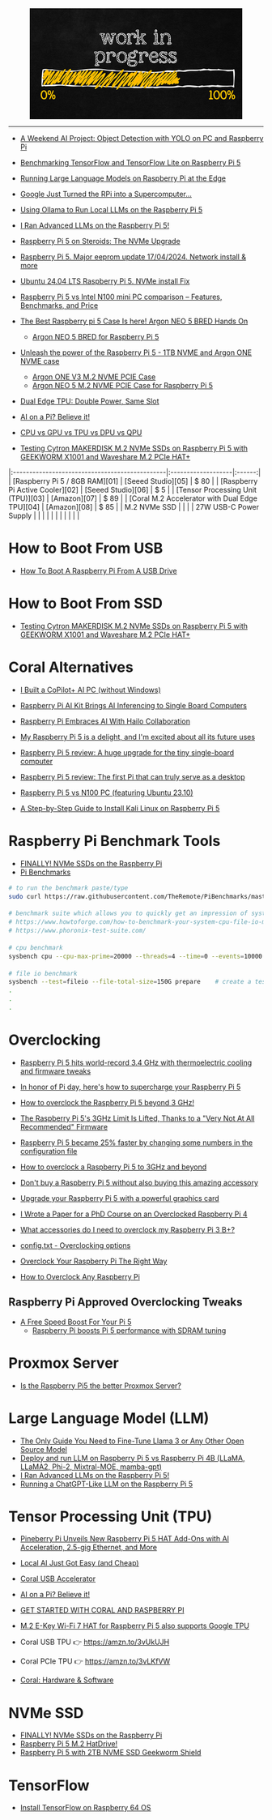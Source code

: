 <!--
Maintainer:   jeffskinnerbox@yahoo.com / www.jeffskinnerbox.me
Version:      0.0.0
-->

<div align="center">
<img src="https://raw.githubusercontent.com/jeffskinnerbox/blog/main/content/images/banners-bkgrds/work-in-progress.jpg" title="These materials require additional work and are not ready for general use." align="center" width=420px height=219px>
</div>

---------------

* [A Weekend AI Project: Object Detection with YOLO on PC and Raspberry Pi](https://towardsdatascience.com/a-weekend-ai-project-object-detection-with-yolo-on-pc-and-raspberry-pi-0653e01032c1)

* [Benchmarking TensorFlow and TensorFlow Lite on Raspberry Pi 5](https://www.hackster.io/news/benchmarking-tensorflow-and-tensorflow-lite-on-raspberry-pi-5-b9156d58a6a2)

* [Running Large Language Models on Raspberry Pi at the Edge](https://www.hackster.io/mjrobot/running-large-language-models-on-raspberry-pi-at-the-edge-63bb11)

* [Google Just Turned the RPi into a Supercomputer...](https://www.youtube.com/watch?v=mOY_Dbyq6OY)
* [Using Ollama to Run Local LLMs on the Raspberry Pi 5](https://www.youtube.com/watch?v=ewXANEIC8pY)

* [I Ran Advanced LLMs on the Raspberry Pi 5!](https://www.youtube.com/watch?v=Y2ldwg8xsgE)
* [Raspberry Pi 5 on Steroids: The NVMe Upgrade](https://www.youtube.com/watch?v=SQnRCWfvQ2Y)

* [Raspberry Pi 5. Major eeprom update 17/04/2024. Network install & more](https://www.youtube.com/watch?v=prqzOg-GC40)
* [Ubuntu 24.04 LTS Raspberry Pi 5. NVMe install Fix](https://www.youtube.com/watch?v=2qkqCB8x2nM)
* [Raspberry Pi 5 vs Intel N100 mini PC comparison – Features, Benchmarks, and Price](https://www.cnx-software.com/2024/04/29/raspberry-pi-5-intel-n100-mini-pc-comparison-features-benchmarks-price/)

* [The Best Raspberry pi 5 Case Is here! Argon NEO 5 BRED Hands On](https://www.youtube.com/watch?v=4FQFgsnKvYM)
  * [Argon NEO 5 BRED for Raspberry Pi 5](https://www.amazon.com/Argon-NEO-BRED-Raspberry-Pi/dp/B0CP3MGMTD)
* [Unleash the power of the Raspberry Pi 5 - 1TB NVME and Argon ONE NVME case](https://www.youtube.com/watch?v=kmgTrwNmZV8)

  * [Argon ONE V3 M.2 NVME PCIE Case](https://argon40.com/products/argon-one-v3-m-2-nvme-case)
  * [Argon NEO 5 M.2 NVME PCIE Case for Raspberry Pi 5](https://argon40.com/products/argon-neo-5-m-2-nvme-for-raspberry-pi-5)

* [Dual Edge TPU: Double Power, Same Slot](https://www.youtube.com/watch?v=W-LlUe_EXjg)
* [AI on a Pi? Believe it!](https://www.youtube.com/watch?v=so8_h0EKPWU&t=634s)
* [CPU vs GPU vs TPU vs DPU vs QPU](https://www.youtube.com/watch?v=r5NQecwZs1A)

* [Testing Cytron MAKERDISK M.2 NVMe SSDs on Raspberry Pi 5 with GEEKWORM X1001 and Waveshare M.2 PCIe HAT+](https://www.cnx-software.com/2024/04/07/review-cytron-makerdisk-nvme-ssd-raspberry-pi-5-geekworm-x1001-waveshare-m2-pcie-hat/)

|:-----------------------------------------------|:-------------------|:------:|
| [Raspberry Pi 5 / 8GB RAM][01] | [Seeed Studio][05] | $ 80 |
| [Raspberry Pi Active Cooler][02] | [Seeed Studio][06] | $ 5 |
| [Tensor Processing Unit (TPU)][03] | [Amazon][07] | $ 89 |
| [Coral M.2 Accelerator with Dual Edge TPU][04] | [Amazon][08] | $ 85 |
| M.2 NVMe SSD | | |
| 27W USB-C Power Supply | | |
| | | |
| | | |

# How to Boot From USB

* [How To Boot A Raspberry Pi From A USB Drive](https://www.slashgear.com/1588415/how-to-boot-raspberry-pi-from-usb-drive/)

# How to Boot From SSD

* [Testing Cytron MAKERDISK M.2 NVMe SSDs on Raspberry Pi 5 with GEEKWORM X1001 and Waveshare M.2 PCIe HAT+](https://www.cnx-software.com/2024/04/07/review-cytron-makerdisk-nvme-ssd-raspberry-pi-5-geekworm-x1001-waveshare-m2-pcie-hat/)

# Coral Alternatives

* [I Built a CoPilot+ AI PC (without Windows)](https://www.youtube.com/watch?v=HgIMJbN0DS0)
* [Raspberry Pi AI Kit Brings AI Inferencing to Single Board Computers](https://www.coolthings.com/raspberry-pi-ai-kit-machine-learning-add-on-vision-based-ai/)
* [Raspberry Pi Embraces AI With Hailo Collaboration](https://www.techrepublic.com/article/raspberry-pi-ipo-hailo-ai/)

* [My Raspberry Pi 5 is a delight, and I'm excited about all its future uses](https://www.pocket-lint.com/raspberry-pi-5-review/)
* [Raspberry Pi 5 review: A huge upgrade for the tiny single-board computer](https://www.pcworld.com/article/2219346/raspberry-pi-5-review.html)
* [Raspberry Pi 5 review: The first Pi that can truly serve as a desktop](https://www.expertreviews.co.uk/raspberry-pi-foundation/raspberry-pi-5-review)
* [Raspberry Pi 5 vs N100 PC (featuring Ubuntu 23.10)](https://www.youtube.com/watch?v=hekzpSH25lk)

* [A Step-by-Step Guide to Install Kali Linux on Raspberry Pi 5](https://thesecmaster.com/a-step-by-step-guide-to-install-kali-linux-on-raspberry-pi-5/)

# Raspberry Pi Benchmark Tools

* [FINALLY! NVMe SSDs on the Raspberry Pi](https://www.youtube.com/watch?v=EXWu4SUsaY8)
* [Pi Benchmarks](https://pibenchmarks.com/)

```bash
# to run the benchmark paste/type
sudo curl https://raw.githubusercontent.com/TheRemote/PiBenchmarks/master/Storage.sh | sudo bash

# benchmark suite which allows you to quickly get an impression of system performance
# https://www.howtoforge.com/how-to-benchmark-your-system-cpu-file-io-mysql-with-sysbench
# https://www.phoronix-test-suite.com/

# cpu benchmark
sysbench cpu --cpu-max-prime=20000 --threads=4 --time=0 --events=10000 run

# file io benchmark
sysbench --test=fileio --file-total-size=150G prepare    # create a test file that is much bigger than your RAM (because otherwise, the system will use RAM for caching which tampers with the benchmark results) - 150GB is a good value
.
.
.
```

# Overclocking

* [Raspberry Pi 5 hits world-record 3.4 GHz with thermoelectric cooling and firmware tweaks](https://www.tomshardware.com/raspberry-pi/raspberry-pi-5-hits-world-record-34-ghz-with-thermoelectric-cooling-and-firmware-tweaks)
* [In honor of Pi day, here's how to supercharge your Raspberry Pi 5](https://www.pocket-lint.com/how-to-speed-up-and-overclock-raspberry-pi-5-install-ssd/)
* [How to overclock the Raspberry Pi 5 beyond 3 GHz!](https://www.tomshardware.com/raspberry-pi/how-to-overclock-the-raspberry-pi-5-beyond-3-ghz)
* [The Raspberry Pi 5's 3GHz Limit Is Lifted, Thanks to a "Very Not At All Recommended" Firmware](https://www.hackster.io/news/the-raspberry-pi-5-s-3ghz-limit-is-lifted-thanks-to-a-very-not-at-all-recommended-firmware-328e7bbcaab5)

* [Raspberry Pi 5 became 25% faster by changing some numbers in the configuration file](https://technewsspace.com/raspberry-pi-5-became-25-faster-by-changing-some-numbers-in-the-configuration-file/)
* [How to overclock a Raspberry Pi 5 to 3GHz and beyond](https://www.geeky-gadgets.com/how-to-overclock-a-raspberry-pi-5/)
* [Don't buy a Raspberry Pi 5 without also buying this amazing accessory](https://www.zdnet.com/home-and-office/dont-buy-a-raspberry-pi-5-without-also-buying-this-amazing-accessory/)
* [Upgrade your Raspberry Pi 5 with a powerful graphics card](https://www.geeky-gadgets.com/add-a-graphics-card-to-raspberry-pi/)
* [I Wrote a Paper for a PhD Course on an Overclocked Raspberry Pi 4](https://medium.com/an-idea/i-wrote-a-paper-for-a-phd-course-on-an-overclocked-raspberry-pi-4-cb14c9210ed4)
* [What accessories do I need to overclock my Raspberry Pi 3 B+?](https://www.androidcentral.com/what-accessories-do-i-need-overclock-my-raspberry-pi-3-b)
* [config.txt - Overclocking options](https://www.raspberrypi.org/documentation/configuration/config-txt/overclocking.md)
* [Overclock Your Raspberry Pi The Right Way](https://hackaday.com/2018/01/16/__trashed-5/)
* [How to Overclock Any Raspberry Pi](https://www.tomshardware.com/how-to/overclock-any-raspberry-pi)

## Raspberry Pi Approved Overclocking Tweaks

* [A Free Speed Boost For Your Pi 5](https://hackaday.com/2024/12/02/a-free-speed-boost-for-your-pi-5/)
  * [Raspberry Pi boosts Pi 5 performance with SDRAM tuning](https://www.jeffgeerling.com/blog/2024/raspberry-pi-boosts-pi-5-performance-sdram-tuning)

# Proxmox Server

* [Is the Raspberry Pi5 the better Proxmox Server?](https://www.youtube.com/watch?v=Qit-3upR6iA)

# Large Language Model (LLM)

* [The Only Guide You Need to Fine-Tune Llama 3 or Any Other Open Source Model](https://www.unite.ai/the-only-guide-you-need-to-fine-tune-llama-3-or-any-other-open-source-model/)
* [Deploy and run LLM on Raspberry Pi 5 vs Raspberry Pi 4B (LLaMA, LLaMA2, Phi-2, Mixtral-MOE, mamba-gpt)](https://www.dfrobot.com/blog-13498.html?tracking=6594dccfd2dcd)
* [I Ran Advanced LLMs on the Raspberry Pi 5!](https://www.youtube.com/watch?v=Y2ldwg8xsgE)
* [Running a ChatGPT-Like LLM on the Raspberry Pi 5](https://www.hackster.io/shahizat/running-a-chatgpt-like-llm-on-the-raspberry-pi-5-fd67f9)

# Tensor Processing Unit (TPU)

* [Pineberry Pi Unveils New Raspberry Pi 5 HAT Add-Ons with AI Acceleration, 2.5-gig Ethernet, and More](https://www.hackster.io/news/pineberry-pi-unveils-new-raspberry-pi-5-hat-add-ons-with-ai-acceleration-2-5-gig-ethernet-and-more-1316e932d903)
* [Local AI Just Got Easy (and Cheap)](https://www.youtube.com/watch?v=mdOEaNV8NXw)
* [Coral USB Accelerator](https://www.amazon.com/dp/B07S214S5Y)
* [AI on a Pi? Believe it!](https://www.youtube.com/watch?v=so8_h0EKPWU)
* [GET STARTED WITH CORAL AND RASPBERRY PI](https://www.okdo.com/getting-started/get-started-with-google-coral-and-raspberry-pi/)
* [M.2 E-Key Wi-Fi 7 HAT for Raspberry Pi 5 also supports Google TPU](https://www.cnx-software.com/2024/02/02/m2-e-key-wifi-7-hat-for-raspberry-pi-5-google-tpu/)

* Coral USB TPU 👉 <https://amzn.to/3vUkUJH>
* Coral PCIe TPU 👉 <https://amzn.to/3vLKfVW>

* [Coral: Hardware & Software](https://coral.ai/)

# NVMe SSD

* [FINALLY! NVMe SSDs on the Raspberry Pi](https://www.youtube.com/watch?v=EXWu4SUsaY8)
* [Raspberry Pi 5 M.2 HatDrive!](https://www.youtube.com/watch?v=B9OwWnAftb4)
* [Raspberry Pi 5 with 2TB NVME SSD Geekworm Shield](https://www.youtube.com/watch?v=IUxP31rNRY4)

# TensorFlow

* [Install TensorFlow on Raspberry 64 OS](https://qengineering.eu/install-tensorflow-on-raspberry-64-os.html)

<!-- for some reason this is being deleted, so for now, I'm protesting it within these comments
[01]:https://www.raspberrypi.com/products/raspberry-pi-5/
[02]:https://www.raspberrypi.com/products/active-cooler/
[03]:https://cloud.google.com/tpu/docs/intro-to-tpu
[04]:https://pi3g.com/products/machine-learning/google-coral/coral-m-2-accelerator-with-dual-edge-tpu/
[05]:https://www.seeedstudio.com/Raspberry-Pi-5-8GB-p-5810.html
[06]:https://www.seeedstudio.com/Raspberry-Pi-Active-Cooler-p-5813.html
[07]:https://www.amazon.com/dp/B07S214S5Y
[08]:https://www.amazon.com/dp/B08KTSGN7F/
-->
